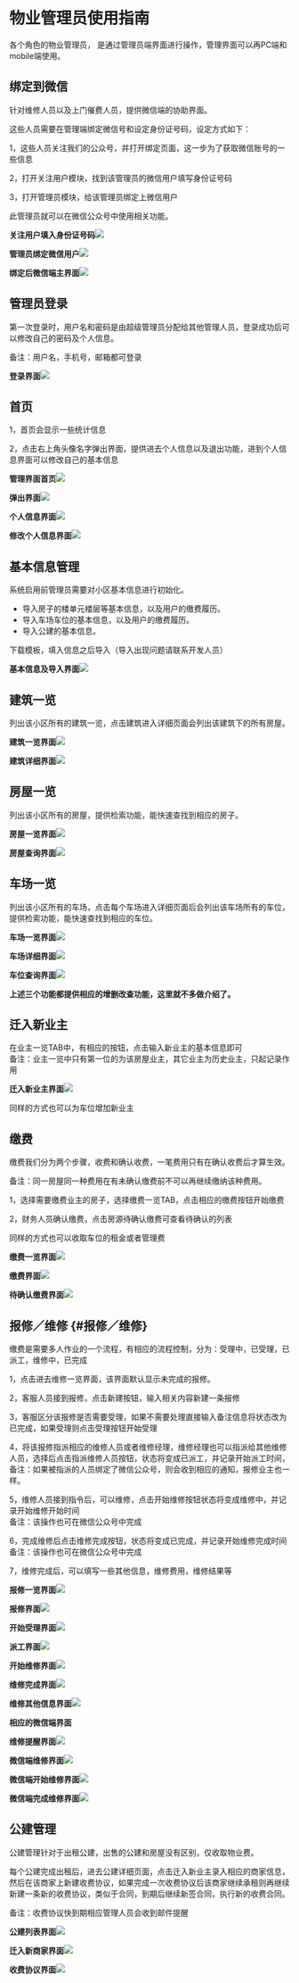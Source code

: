 # 物业管理员使用指南

各个角色的物业管理员， 是通过管理员端界面进行操作，管理界面可以再PC端和mobile端使用。

## 绑定到微信

针对维修人员以及上门催费人员，提供微信端的协助界面。

这些人员需要在管理端绑定微信号和设定身份证号码，设定方式如下：

1，这些人员关注我们的公众号，并打开绑定页面，这一步为了获取微信账号的一些信息

2，打开关注用户模块，找到该管理员的微信用户填写身份证号码

3，打开管理员模块，给该管理员绑定上微信用户

此管理员就可以在微信公众号中使用相关功能。

**关注用户填入身份证号码**![](/assets/关注用户填写身份证号码.png)

**管理员绑定微信用户**![](/assets/管理员绑定微信用户.png)

**绑定后微信端主界面**![](/assets/微信端主界面.png)

## 管理员登录

第一次登录时，用户名和密码是由超级管理员分配给其他管理人员，登录成功后可以修改自己的密码及个人信息。

备注：用户名，手机号，邮箱都可登录

**登录界面**![](/assets/管理员登录.png)

## 首页

1，首页会显示一些统计信息

2，点击右上角头像名字弹出界面，提供进去个人信息以及退出功能，进到个人信息界面可以修改自己的基本信息

**管理界面首页**![](/assets/管理界面首页.png)

**弹出界面**![](/assets/弹出界面.png)

**个人信息界面**![](/assets/个人信息.png)

**修改个人信息界面**![](/assets/修改个人信息界面.png)

## 基本信息管理

系统启用前管理员需要对小区基本信息进行初始化。

* 导入房子的楼单元楼层等基本信息，以及用户的缴费履历。
* 导入车场车位的基本信息，以及用户的缴费履历。
* 导入公建的基本信息。

下载模板，填入信息之后导入（导入出现问题请联系开发人员）

**基本信息及导入界面**![](/assets/基本信息导入.png)

## 建筑一览

列出该小区所有的建筑一览，点击建筑进入详细页面会列出该建筑下的所有房屋。

**建筑一览界面**![](/assets/建筑一览.png)

**建筑详细界面**![](/assets/建筑详细.png)

## 房屋一览

列出该小区所有的房屋，提供检索功能，能快速查找到相应的房子。

**房屋一览界面**![](/assets/房屋一览.png)

**房屋查询界面**![](/assets/房屋查询.png)

## 车场一览

列出该小区所有的车场，点击每个车场进入详细页面后会列出该车场所有的车位，提供检索功能，能快速查找到相应的车位。

**车场一览界面**![](/assets/车场一览.png)

**车场详细界面**![](/assets/车场详细.png)

**车位查询界面**![](/assets/车位查询.png)

**上述三个功能都提供相应的增删改查功能，这里就不多做介绍了。**

## 迁入新业主

在业主一览TAB中，有相应的按钮，点击输入新业主的基本信息即可  
备注：业主一览中只有第一位的为该房屋业主，其它业主为历史业主，只起记录作用

**迁入新业主界面**![](/assets/迁入新业主.png)

同样的方式也可以为车位增加新业主

## 缴费

缴费我们分为两个步骤，收费和确认收费，一笔费用只有在确认收费后才算生效。

备注：同一房屋同一种费用在有未确认缴费前不可以再继续缴纳该种费用。

1，选择需要缴费业主的房子，选择缴费一览TAB，点击相应的缴费按钮开始缴费

2，财务人员确认缴费，点击房源待确认缴费可查看待确认的列表

同样的方式也可以收取车位的租金或者管理费

**缴费一览界面**![](/assets/缴费一览.png)

**缴费界面**![](/assets/缴费.png)

**待确认缴费界面**![](/assets/待确认缴费.png)

## 报修／维修 {#报修／维修}

缴费是需要多人作业的一个流程，有相应的流程控制，分为：受理中，已受理，已派工，维修中，已完成

1，点击进去维修一览界面，该界面默认显示未完成的报修。

2，客服人员接到报修，点击新建按钮，输入相关内容新建一条报修

3，客服区分该报修是否需要受理，如果不需要处理直接输入备注信息将状态改为已完成，如果受理则点击受理按钮开始受理

4，将该报修指派相应的维修人员或者维修经理，维修经理也可以指派给其他维修人员，选择后点击指派维修人员按钮，状态将变成已派工，并记录开始派工时间，  
备注：如果被指派的人员绑定了微信公众号，则会收到相应的通知，报修业主也一样。

5，维修人员接到指令后，可以维修，点击开始维修按钮状态将变成维修中，并记录开始维修开始时间  
备注：该操作也可在微信公众号中完成

6，完成维修后点击维修完成按钮，状态将变成已完成，并记录开始维修完成时间  
备注：该操作也可在微信公众号中完成

7，维修完成后，可以填写一些其他信息，维修费用，维修结果等

**报修一览界面**![](/assets/报修一览.png)

**报修界面**![](/assets/报修.png)

**开始受理界面**![](/assets/开始受理.png)

**派工界面**![](/assets/派工.png)

**开始维修界面**![](/assets/开始维修.png)

**维修完成界面**![](/assets/维修完成.png)

**维修其他信息界面**![](/assets/维修其他信息.png)

**相应的微信端界面**

**维修提醒界面**![](/assets/维修提醒.png)

**微信端维修界面**![](/assets/微信端维修.png)

**微信端开始维修界面**![](/assets/微信端开始维修.png)

**微信端完成维修界面**![](/assets/微信端完成维修.png)

## 公建管理

公建管理针对于出租公建，出售的公建和房屋没有区别，仅收取物业费。

每个公建完成出租后，进去公建详细页面，点击迁入新业主录入相应的商家信息，然后在该商家上新建收费协议，如果完成一次收费协议后该商家继续承租则再继续新建一条新的收费协议，类似于合同，到期后继续新签合同，执行新的收费合同。

备注：收费协议快到期相应管理人员会收到邮件提醒

**公建列表界面**![](/assets/公建列表.png)

**迁入新商家界面**![](/assets/迁入新商家.png)

**收费协议界面**![](/assets/收费协议.png)

